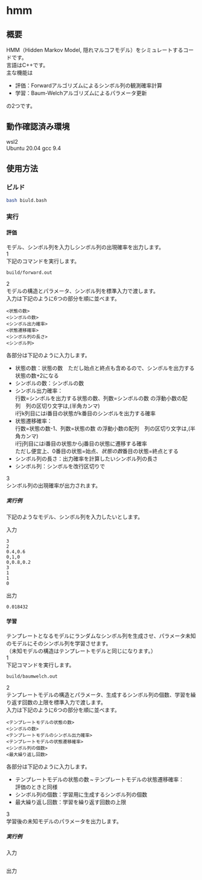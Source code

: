 # hmm
## 概要
HMM（Hidden Markov Model, 隠れマルコフモデル）をシミュレートするコードです。<br>
言語はC++です。<br>
主な機能は
* 評価：Forwardアルゴリズムによるシンボル列の観測確率計算
* 学習：Baum-Welchアルゴリズムによるパラメータ更新

の2つです。

## 動作確認済み環境
wsl2<br>
Ubuntu 20.04
gcc 9.4

## 使用方法
### ビルド
```bash
bash biuld.bash
```
### 実行
#### 評価
モデル、シンボル列を入力しシンボル列の出現確率を出力します。<br>
1<br>
下記のコマンドを実行します。
```bash
build/forward.out
```
2<br>
モデルの構造とパラメータ、シンボル列を標準入力で渡します。<br>
入力は下記のように6つの部分を順に並べます。
```
<状態の数>
<シンボルの数>
<シンボル出力確率>
<状態遷移確率>
<シンボル列の長さ>
<シンボル列>
```
各部分は下記のように入力します。<br>
* 状態の数：状態の数&emsp;ただし始点と終点も含めるので、シンボルを出力する状態の数+2になる<br>
* シンボルの数：シンボルの数<br>
* シンボル出力確率：<br>
行数=シンボルを出力する状態の数、列数=シンボルの数&nbsp;の浮動小数の配列&emsp;列の区切り文字は,(半角カンマ)<br>
i行k列目にはi番目の状態がk番目のシンボルを出力する確率<br>
* 状態遷移確率：<br>
行数=状態の数-1、列数=状態の数&nbsp;の浮動小数の配列&emsp;列の区切り文字は,(半角カンマ)<br>
i行j列目にはi番目の状態からj番目の状態に遷移する確率<br>
ただし便宜上、0番目の状態=始点、*状態の数*番目の状態=終点とする<br>
* シンボル列の長さ：出力確率を計算したいシンボル列の長さ<br>
* シンボル列：シンボルを改行区切りで<br>

3<br>
シンボル列の出現確率が出力されます。
##### 実行例
下記のようなモデル、シンボル列を入力したいとします。

入力
```
3
2
0.4,0.6
0,1,0
0,0.8,0.2
3
1
1
0
```
出力
```
0.018432
```
#### 学習
テンプレートとなるモデルにランダムなシンボル列を生成させ、パラメータ未知のモデルにそのシンボル列を学習させます。<br>
（未知モデルの構造はテンプレートモデルと同じになります。）<br>
1<br>
下記コマンドを実行します。
```bash
build/baumwelch.out
```
2<br>
テンプレートモデルの構造とパラメータ、生成するシンボル列の個数、学習を繰り返す回数の上限を標準入力で渡します。<br>
入力は下記のように6つの部分を順に並べます。
```
<テンプレートモデルの状態の数>
<シンボルの数>
<テンプレートモデルのシンボル出力確率>
<テンプレートモデルの状態遷移確率>
<シンボル列の個数>
<最大繰り返し回数>
```
各部分は下記のように入力します。<br>
* テンプレートモデルの状態の数&thinsp;~&thinsp;テンプレートモデルの状態遷移確率：<br>評価のときと同様
* シンボル列の個数：学習用に生成するシンボル列の個数
* 最大繰り返し回数：学習を繰り返す回数の上限

3<br>
学習後の未知モデルのパラメータを出力します。
##### 実行例

入力
```
```
出力
```
```
